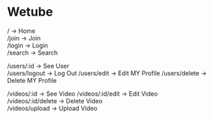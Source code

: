 # Wetube

/ -> Home  
/join -> Join  
/login -> Login  
/search -> Search

/users/:id -> See User  
/users/logout -> Log Out
/users/edit -> Edit MY Profile
/users/delete -> Delete MY Profile

/videos/:id -> See Video
/videos/:id/edit -> Edit Video  
/videos/:id/delete -> Delete Video  
/videos/upload -> Upload Video
